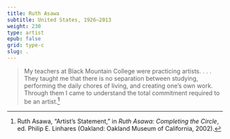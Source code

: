 ```yaml
---
title: Ruth Asawa
subtitle: United States, 1926–2013
weight: 230
type: artist
epub: false
grid: type-c
slug: .
---
```

> My teachers at Black Mountain College were practicing artists. . . . They taught me that there is no separation between studying, performing the daily chores of living, and creating one’s own work. Through them I came to understand the total commitment required to be an artist.[^1]

[^1]: Ruth Asawa, “Artist’s Statement,” in *Ruth Asawa: Completing the Circle*, ed. Philip E. Linhares (Oakland: Oakland Museum of California, 2002).